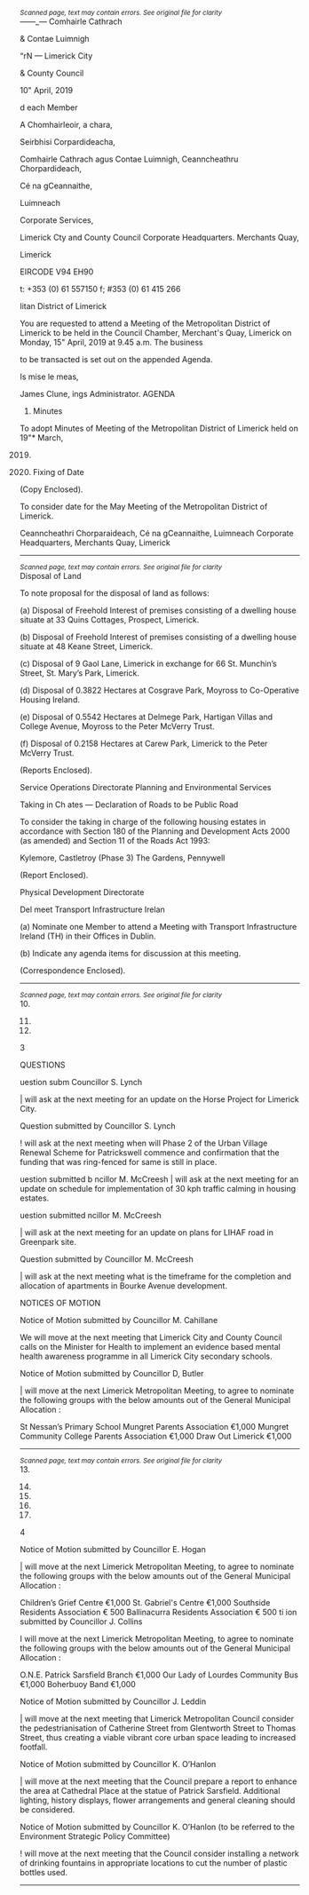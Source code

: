 *<small>Scanned page, text may contain errors. See original file for clarity</small>*  
_—_—_— Comhairle Cathrach

& Contae Luimnigh

“rN
— Limerick City

& County Council

10" April, 2019

d each Member

A Chomhairleoir, a chara,

Seirbhisi Corpardideacha,

Comhairle Cathrach agus Contae Luimnigh,
Ceanncheathru Chorpardideach,

Cé na gCeannaithe,

Luimneach

Corporate Services,

Limerick Cty and County Council
Corporate Headquarters.
Merchants Quay,

Limerick

EIRCODE V94 EH90

t: +353 (0) 61 557150
f; #353 (0) 61 415 266

litan District of Limerick

You are requested to attend a Meeting of the Metropolitan District of Limerick to be held in the
Council Chamber, Merchant's Quay, Limerick on Monday, 15" April, 2019 at 9.45 a.m. The business

to be transacted is set out on the appended Agenda.

Is mise le meas,

James Clune,
ings Administrator.
AGENDA
1. Minutes

To adopt Minutes of Meeting of the Metropolitan District of Limerick held on 19"* March,

2019.

2. Fixing of Date

(Copy Enclosed).

To consider date for the May Meeting of the Metropolitan District of Limerick.

Ceanncheathri Chorparaideach, Cé na gCeannaithe, Luimneach
Corporate Headquarters, Merchants Quay, Limerick

---
*<small>Scanned page, text may contain errors. See original file for clarity</small>*  
Disposal of Land

To note proposal for the disposal of land as follows:

(a) Disposal of Freehold Interest of premises consisting of a dwelling house situate at
33 Quins Cottages, Prospect, Limerick.

(b) Disposal of Freehold Interest of premises consisting of a dwelling house situate at
48 Keane Street, Limerick.

(c) Disposal of 9 Gaol Lane, Limerick in exchange for 66 St. Munchin’s Street, St. Mary’s
Park, Limerick.

(d) Disposal of 0.3822 Hectares at Cosgrave Park, Moyross to Co-Operative Housing
Ireland.

(e) Disposal of 0.5542 Hectares at Delmege Park, Hartigan Villas and College Avenue,
Moyross to the Peter McVerry Trust.

(f) Disposal of 0.2158 Hectares at Carew Park, Limerick to the Peter McVerry Trust.

(Reports Enclosed).

Service Operations Directorate
Planning and Environmental Services

Taking in Ch ates — Declaration of Roads to be Public Road

To consider the taking in charge of the following housing estates in accordance with Section
180 of the Planning and Development Acts 2000 (as amended) and Section 11 of the Roads
Act 1993:

Kylemore, Castletroy (Phase 3)
The Gardens, Pennywell

(Report Enclosed).

Physical Development Directorate

Del meet Transport Infrastructure Irelan

(a) Nominate one Member to attend a Meeting with Transport Infrastructure Ireland (TH)
in their Offices in Dublin.

(b) Indicate any agenda items for discussion at this meeting.

(Correspondence Enclosed).

---
*<small>Scanned page, text may contain errors. See original file for clarity</small>*  
10.

11.

12.

3

QUESTIONS

uestion subm Councillor S. Lynch

| will ask at the next meeting for an update on the Horse Project for Limerick City.

Question submitted by Councillor S. Lynch

! will ask at the next meeting when will Phase 2 of the Urban Village Renewal Scheme for
Patrickswell commence and confirmation that the funding that was ring-fenced for same is
still in place.

uestion submitted b ncillor M. McCreesh
| will ask at the next meeting for an update on schedule for implementation of 30 kph traffic
calming in housing estates.

uestion submitted ncillor M. McCreesh

| will ask at the next meeting for an update on plans for LIHAF road in Greenpark site.

Question submitted by Councillor M. McCreesh

| will ask at the next meeting what is the timeframe for the completion and allocation of
apartments in Bourke Avenue development.

NOTICES OF MOTION

Notice of Motion submitted by Councillor M. Cahillane

We will move at the next meeting that Limerick City and County Council calls on the Minister
for Health to implement an evidence based mental health awareness programme in all
Limerick City secondary schools.

Notice of Motion submitted by Councillor D, Butler

| will move at the next Limerick Metropolitan Meeting, to agree to nominate the following
groups with the below amounts out of the General Municipal Allocation :

St Nessan’s Primary School Mungret Parents Association €1,000
Mungret Community College Parents Association €1,000
Draw Out Limerick €1,000

---
*<small>Scanned page, text may contain errors. See original file for clarity</small>*  
13.

14.

15.

16.

17.

4

Notice of Motion submitted by Councillor E. Hogan

| will move at the next Limerick Metropolitan Meeting, to agree to nominate the following
groups with the below amounts out of the General Municipal Allocation :

Children’s Grief Centre €1,000
St. Gabriel's Centre €1,000
Southside Residents Association € 500
Ballinacurra Residents Association € 500
ti ion submitted by Councillor J. Collins

I will move at the next Limerick Metropolitan Meeting, to agree to nominate the following
groups with the below amounts out of the General Municipal Allocation :

O.N.E. Patrick Sarsfield Branch €1,000
Our Lady of Lourdes Community Bus €1,000
Boherbuoy Band €1,000

Notice of Motion submitted by Councillor J. Leddin

| will move at the next meeting that Limerick Metropolitan Council consider the
pedestrianisation of Catherine Street from Glentworth Street to Thomas Street, thus
creating a viable vibrant core urban space leading to increased footfall.

Notice of Motion submitted by Councillor K. O’Hanlon

| will move at the next meeting that the Council prepare a report to enhance the area at
Cathedral Place at the statue of Patrick Sarsfield. Additional lighting, history displays, flower
arrangements and general cleaning should be considered.

Notice of Motion submitted by Councillor K. O’Hanlon (to be referred to the Environment
Strategic Policy Committee)

! will move at the next meeting that the Council consider installing a network of drinking
fountains in appropriate locations to cut the number of plastic bottles used.

---
